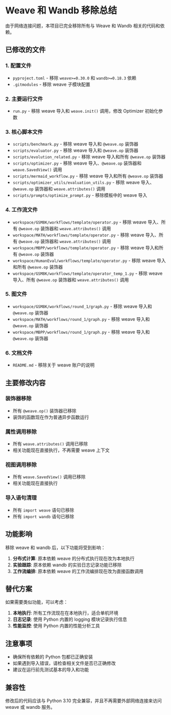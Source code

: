 # Weave 和 Wandb 移除总结

由于网络连接问题，本项目已完全移除所有与 Weave 和 Wandb 相关的代码和依赖。

## 已修改的文件

### 1. 配置文件
- `pyproject.toml` - 移除 `weave>=0.30.0` 和 `wandb>=0.18.3` 依赖
- `.gitmodules` - 移除 weave 子模块配置

### 2. 主要运行文件
- `run.py` - 移除 weave 导入和 `weave.init()` 调用，修改 Optimizer 初始化参数

### 3. 核心脚本文件
- `scripts/benchmark.py` - 移除 weave 导入和 `@weave.op` 装饰器
- `scripts/evaluator.py` - 移除 weave 导入和 `@weave.op` 装饰器
- `scripts/evolution_related.py` - 移除 weave 导入和所有 `@weave.op` 装饰器
- `scripts/optimizer.py` - 移除 weave 导入、`@weave.op` 装饰器和 `weave.SavedView()` 调用
- `scripts/mermaid_workflow.py` - 移除 weave 导入和所有 `@weave.op` 装饰器
- `scripts/optimizer_utils/evaluation_utils.py` - 移除 weave 导入、`@weave.op` 装饰器和 `weave.attributes()` 调用
- `scripts/prompts/optimize_prompt.py` - 移除模板中的 weave 导入

### 4. 工作流文件
- `workspace/GSM8K/workflows/template/operator.py` - 移除 weave 导入、所有 `@weave.op` 装饰器和 `weave.attributes()` 调用
- `workspace/MATH/workflows/template/operator.py` - 移除 weave 导入、所有 `@weave.op` 装饰器和 `weave.attributes()` 调用
- `workspace/MBPP/workflows/template/operator.py` - 移除 weave 导入和所有 `@weave.op` 装饰器
- `workspace/HumanEval/workflows/template/operator.py` - 移除 weave 导入和所有 `@weave.op` 装饰器
- `workspace/GSM8K/workflows/template/operator_temp_1.py` - 移除 weave 导入、所有 `@weave.op` 装饰器和 `weave.attributes()` 调用

### 5. 图文件
- `workspace/GSM8K/workflows/round_1/graph.py` - 移除 weave 导入和 `@weave.op` 装饰器
- `workspace/MATH/workflows/round_1/graph.py` - 移除 weave 导入和 `@weave.op` 装饰器
- `workspace/MBPP/workflows/round_1/graph.py` - 移除 weave 导入和 `@weave.op` 装饰器

### 6. 文档文件
- `README.md` - 移除关于 weave 账户的说明

## 主要修改内容

### 装饰器移除
- 所有 `@weave.op()` 装饰器已移除
- 装饰的函数现在作为普通异步函数运行

### 属性调用移除
- 所有 `weave.attributes()` 调用已移除
- 相关功能现在直接执行，不再需要 weave 上下文

### 视图调用移除
- 所有 `weave.SavedView()` 调用已移除
- 相关功能现在直接执行

### 导入语句清理
- 所有 `import weave` 语句已移除
- 所有 `import wandb` 语句已移除

## 功能影响

移除 weave 和 wandb 后，以下功能将受到影响：

1. **分布式计算**: 原本依赖 weave 的分布式执行现在改为本地执行
2. **实验跟踪**: 原本依赖 wandb 的实验日志记录功能已移除
3. **工作流编排**: 原本依赖 weave 的工作流编排现在改为直接函数调用

## 替代方案

如果需要类似功能，可以考虑：

1. **本地执行**: 所有工作流现在在本地执行，适合单机环境
2. **日志记录**: 使用 Python 内置的 logging 模块记录执行信息
3. **性能监控**: 使用 Python 内置的性能分析工具

## 注意事项

- 确保所有依赖的 Python 包都已正确安装
- 如果遇到导入错误，请检查相关文件是否已正确修改
- 建议在运行前先测试基本的导入和功能

## 兼容性

修改后的代码应该与 Python 3.10 完全兼容，并且不再需要外部网络连接来访问 weave 或 wandb 服务。
